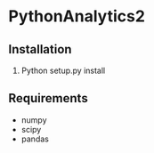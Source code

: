 # PythonAnalytics2

## Installation
1. Python setup.py install

## Requirements

* numpy
* scipy
* pandas
